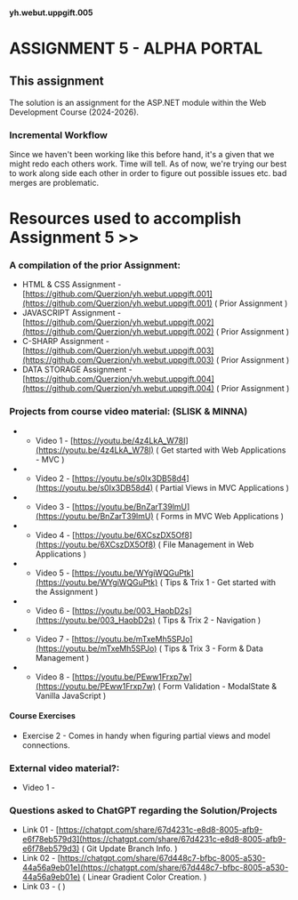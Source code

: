 #### yh.webut.uppgift.005
# ASSIGNMENT 5 - ALPHA PORTAL

## This assignment
The solution is an assignment for the ASP.NET module within the Web Development Course (2024-2026).

### Incremental Workflow
Since we haven't been working like this before hand, it's a given that we might redo each others work. Time will tell.
As of now, we're trying our best to work along side each other in order to figure out possible issues etc. bad merges are problematic.

# Resources used to accomplish Assignment 5 >>

### A compilation of the prior Assignment:
* HTML & CSS Assignment - [https://github.com/Querzion/yh.webut.uppgift.001](https://github.com/Querzion/yh.webut.uppgift.001) ( Prior Assignment )
* JAVASCRIPT Assignment - [https://github.com/Querzion/yh.webut.uppgift.002](https://github.com/Querzion/yh.webut.uppgift.002) ( Prior Assignment ) 
* C-SHARP Assignment - [https://github.com/Querzion/yh.webut.uppgift.003](https://github.com/Querzion/yh.webut.uppgift.003) ( Prior Assignment )
* DATA STORAGE Assignment - [https://github.com/Querzion/yh.webut.uppgift.004](https://github.com/Querzion/yh.webut.uppgift.004) ( Prior Assignment )

### Projects from course video material: (SLISK & MINNA)
* - Video 1 - [https://youtu.be/4z4LkA_W78I](https://youtu.be/4z4LkA_W78I) ( Get started with Web Applications - MVC )
* - Video 2 - [https://youtu.be/s0Ix3DB58d4](https://youtu.be/s0Ix3DB58d4) ( Partial Views in MVC Applications )
* - Video 3 - [https://youtu.be/BnZarT39lmU](https://youtu.be/BnZarT39lmU) ( Forms in MVC Web Applications )
* - Video 4 - [https://youtu.be/6XCszDX5Of8](https://youtu.be/6XCszDX5Of8) ( File Management in Web Applications )
* - Video 5 - [https://youtu.be/WYgiWQGuPtk](https://youtu.be/WYgiWQGuPtk) ( Tips & Trix 1 - Get started with the Assignment )
* - Video 6 - [https://youtu.be/003_HaobD2s](https://youtu.be/003_HaobD2s) ( Tips & Trix 2 - Navigation )
* - Video 7 - [https://youtu.be/mTxeMh5SPJo](https://youtu.be/mTxeMh5SPJo) ( Tips & Trix 3 - Form & Data Management )
* - Video 8 - [https://youtu.be/PEww1Frxp7w](https://youtu.be/PEww1Frxp7w) ( Form Validation - ModalState & Vanilla JavaScript )

#### Course Exercises
* Exercise 2 - Comes in handy when figuring partial views and model connections.

### External video material?:
* Video 1 -

### Questions asked to ChatGPT regarding the Solution/Projects
* Link 01 - [https://chatgpt.com/share/67d4231c-e8d8-8005-afb9-e6f78eb579d3](https://chatgpt.com/share/67d4231c-e8d8-8005-afb9-e6f78eb579d3) ( Git Update Branch Info. )
* Link 02 - [https://chatgpt.com/share/67d448c7-bfbc-8005-a530-44a56a9eb01e](https://chatgpt.com/share/67d448c7-bfbc-8005-a530-44a56a9eb01e) ( Linear Gradient Color Creation. )
* Link 03 - []() (  )
